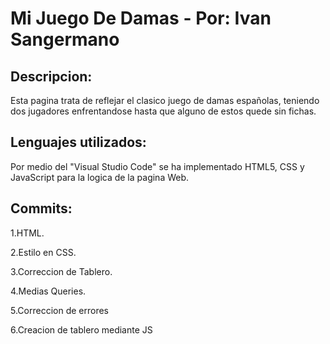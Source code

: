 # Mi Juego De Damas - Por: Ivan Sangermano
## Descripcion:
Esta pagina trata de reflejar el clasico juego de damas españolas, teniendo dos jugadores enfrentandose hasta que alguno de estos quede sin fichas.
## Lenguajes utilizados:
Por medio del "Visual Studio Code" se ha implementado HTML5, CSS y JavaScript para la logica de la pagina Web.
## Commits:
1.HTML.

2.Estilo en CSS.

3.Correccion de Tablero.

4.Medias Queries.

5.Correccion de errores

6.Creacion de tablero mediante JS
